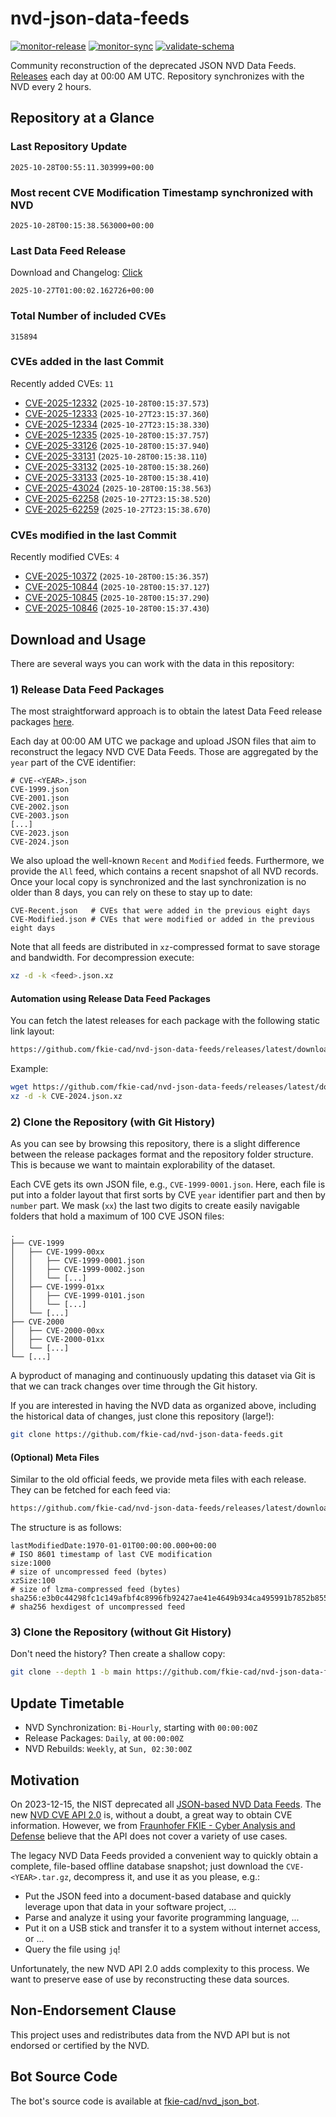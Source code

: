 # nvd-json-data-feeds

[![monitor-release](https://github.com/fkie-cad/nvd-json-data-feeds/actions/workflows/monitor_release.yml/badge.svg)](https://github.com/fkie-cad/nvd-json-data-feeds/actions/workflows/monitor_release.yml)
[![monitor-sync](https://github.com/fkie-cad/nvd-json-data-feeds/actions/workflows/monitor_sync.yml/badge.svg)](https://github.com/fkie-cad/nvd-json-data-feeds/actions/workflows/monitor_sync.yml)
[![validate-schema](https://github.com/fkie-cad/nvd-json-data-feeds/actions/workflows/validate_schema.yml/badge.svg)](https://github.com/fkie-cad/nvd-json-data-feeds/actions/workflows/validate_schema.yml)

Community reconstruction of the deprecated JSON NVD Data Feeds.
[Releases](https://github.com/fkie-cad/nvd-json-data-feeds/releases/latest) each day at 00:00 AM UTC.
Repository synchronizes with the NVD every 2 hours.

## Repository at a Glance

### Last Repository Update

```plain
2025-10-28T00:55:11.303999+00:00
```

### Most recent CVE Modification Timestamp synchronized with NVD

```plain
2025-10-28T00:15:38.563000+00:00
```

### Last Data Feed Release

Download and Changelog: [Click](https://github.com/fkie-cad/nvd-json-data-feeds/releases/latest)

```plain
2025-10-27T01:00:02.162726+00:00
```

### Total Number of included CVEs

```plain
315894
```

### CVEs added in the last Commit

Recently added CVEs: `11`

- [CVE-2025-12332](CVE-2025/CVE-2025-123xx/CVE-2025-12332.json) (`2025-10-28T00:15:37.573`)
- [CVE-2025-12333](CVE-2025/CVE-2025-123xx/CVE-2025-12333.json) (`2025-10-27T23:15:37.360`)
- [CVE-2025-12334](CVE-2025/CVE-2025-123xx/CVE-2025-12334.json) (`2025-10-27T23:15:38.330`)
- [CVE-2025-12335](CVE-2025/CVE-2025-123xx/CVE-2025-12335.json) (`2025-10-28T00:15:37.757`)
- [CVE-2025-33126](CVE-2025/CVE-2025-331xx/CVE-2025-33126.json) (`2025-10-28T00:15:37.940`)
- [CVE-2025-33131](CVE-2025/CVE-2025-331xx/CVE-2025-33131.json) (`2025-10-28T00:15:38.110`)
- [CVE-2025-33132](CVE-2025/CVE-2025-331xx/CVE-2025-33132.json) (`2025-10-28T00:15:38.260`)
- [CVE-2025-33133](CVE-2025/CVE-2025-331xx/CVE-2025-33133.json) (`2025-10-28T00:15:38.410`)
- [CVE-2025-43024](CVE-2025/CVE-2025-430xx/CVE-2025-43024.json) (`2025-10-28T00:15:38.563`)
- [CVE-2025-62258](CVE-2025/CVE-2025-622xx/CVE-2025-62258.json) (`2025-10-27T23:15:38.520`)
- [CVE-2025-62259](CVE-2025/CVE-2025-622xx/CVE-2025-62259.json) (`2025-10-27T23:15:38.670`)


### CVEs modified in the last Commit

Recently modified CVEs: `4`

- [CVE-2025-10372](CVE-2025/CVE-2025-103xx/CVE-2025-10372.json) (`2025-10-28T00:15:36.357`)
- [CVE-2025-10844](CVE-2025/CVE-2025-108xx/CVE-2025-10844.json) (`2025-10-28T00:15:37.127`)
- [CVE-2025-10845](CVE-2025/CVE-2025-108xx/CVE-2025-10845.json) (`2025-10-28T00:15:37.290`)
- [CVE-2025-10846](CVE-2025/CVE-2025-108xx/CVE-2025-10846.json) (`2025-10-28T00:15:37.430`)


## Download and Usage

There are several ways you can work with the data in this repository:

### 1) Release Data Feed Packages

The most straightforward approach is to obtain the latest Data Feed release packages [here](https://github.com/fkie-cad/nvd-json-data-feeds/releases/latest).

Each day at 00:00 AM UTC we package and upload JSON files that aim to reconstruct the legacy NVD CVE Data Feeds.
Those are aggregated by the `year` part of the CVE identifier:

```
# CVE-<YEAR>.json
CVE-1999.json
CVE-2001.json
CVE-2002.json
CVE-2003.json
[...]
CVE-2023.json
CVE-2024.json
```

We also upload the well-known `Recent` and `Modified` feeds.
Furthermore, we provide the `All` feed, which contains a recent snapshot of all NVD records.
Once your local copy is synchronized and the last synchronization is no older than 8 days, you can rely on these to stay up to date:

```plain
CVE-Recent.json   # CVEs that were added in the previous eight days
CVE-Modified.json # CVEs that were modified or added in the previous eight days
```

Note that all feeds are distributed in `xz`-compressed format to save storage and bandwidth.
For decompression execute:

```sh
xz -d -k <feed>.json.xz
```

#### Automation using Release Data Feed Packages

You can fetch the latest releases for each package with the following static link layout:

```sh
https://github.com/fkie-cad/nvd-json-data-feeds/releases/latest/download/CVE-<YEAR>.json.xz
```

Example:

```sh
wget https://github.com/fkie-cad/nvd-json-data-feeds/releases/latest/download/CVE-2024.json.xz
xz -d -k CVE-2024.json.xz
```

### 2) Clone the Repository (with Git History)

As you can see by browsing this repository, there is a slight difference between the release packages format and the repository folder structure.
This is because we want to maintain explorability of the dataset.

Each CVE gets its own JSON file, e.g., `CVE-1999-0001.json`.
Here, each file is put into a folder layout that first sorts by CVE `year` identifier part and then by `number` part.
We mask (`xx`) the last two digits to create easily navigable folders that hold a maximum of 100 CVE JSON files:

```plain
.
├── CVE-1999
│   ├── CVE-1999-00xx
│   │   ├── CVE-1999-0001.json
│   │   ├── CVE-1999-0002.json
│   │   └── [...]
│   ├── CVE-1999-01xx
│   │   ├── CVE-1999-0101.json
│   │   └── [...]
│   └── [...]
├── CVE-2000
│   ├── CVE-2000-00xx
│   ├── CVE-2000-01xx
│   └── [...]
└── [...]
```

A byproduct of managing and continuously updating this dataset via Git is that we can track changes over time through the Git history.

If you are interested in having the NVD data as organized above, including the historical data of changes, just clone this repository (large!):

```sh
git clone https://github.com/fkie-cad/nvd-json-data-feeds.git
```

#### (Optional) Meta Files

Similar to the old official feeds, we provide meta files with each release. They can be fetched for each feed via:

```sh
https://github.com/fkie-cad/nvd-json-data-feeds/releases/latest/download/CVE-<YEAR>.meta
```

The structure is as follows:

```plain
lastModifiedDate:1970-01-01T00:00:00.000+00:00                          # ISO 8601 timestamp of last CVE modification
size:1000                                                               # size of uncompressed feed (bytes)
xzSize:100                                                              # size of lzma-compressed feed (bytes)
sha256:e3b0c44298fc1c149afbf4c8996fb92427ae41e4649b934ca495991b7852b855 # sha256 hexdigest of uncompressed feed
```

### 3) Clone the Repository (without Git History)

Don't need the history? Then create a shallow copy:

```sh
git clone --depth 1 -b main https://github.com/fkie-cad/nvd-json-data-feeds.git
```


## Update Timetable

* NVD Synchronization: `Bi-Hourly`, starting with `00:00:00Z`
* Release Packages: `Daily`, at `00:00:00Z`
* NVD Rebuilds: `Weekly`, at `Sun, 02:30:00Z`


## Motivation

On 2023-12-15, the NIST deprecated all [JSON-based NVD Data Feeds](https://nvd.nist.gov/vuln/data-feeds#divRetirementBanner-1).
The new [NVD CVE API 2.0](https://nvd.nist.gov/developers/vulnerabilities) is, without a doubt, a great way to obtain CVE information.
However, we from [Fraunhofer FKIE - Cyber Analysis and Defense](https://www.fkie.fraunhofer.de/en/departments/cad.html) believe that the API does not cover a variety of use cases.

The legacy NVD Data Feeds provided a convenient way to quickly obtain a complete, file-based offline database snapshot; just download the `CVE-<YEAR>.tar.gz`, decompress it, and use it as you please, e.g.:

- Put the JSON feed into a document-based database and quickly leverage upon that data in your software project, ...
- Parse and analyze it using your favorite programming language, ...
- Put it on a USB stick and transfer it to a system without internet access, or ...
- Query the file using `jq`!

Unfortunately, the new NVD API 2.0 adds complexity to this process.
We want to preserve ease of use by reconstructing these data sources.

## Non-Endorsement Clause

This project uses and redistributes data from the NVD API but is not endorsed or certified by the NVD.

## Bot Source Code

The bot's source code is available at [fkie-cad/nvd\_json\_bot](https://github.com/fkie-cad/nvd_json_bot).